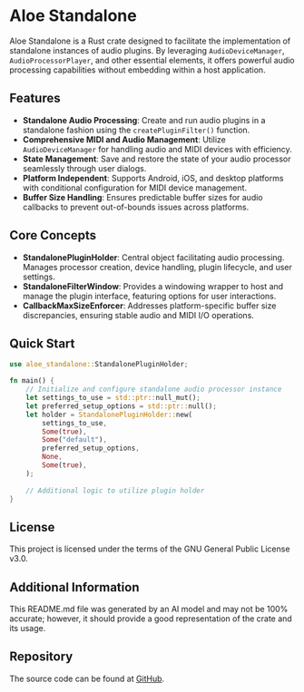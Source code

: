 # Aloe Standalone

Aloe Standalone is a Rust crate designed to facilitate the implementation of standalone instances of audio plugins. By leveraging `AudioDeviceManager`, `AudioProcessorPlayer`, and other essential elements, it offers powerful audio processing capabilities without embedding within a host application.

## Features

- **Standalone Audio Processing**: Create and run audio plugins in a standalone fashion using the `createPluginFilter()` function.
- **Comprehensive MIDI and Audio Management**: Utilize `AudioDeviceManager` for handling audio and MIDI devices with efficiency.
- **State Management**: Save and restore the state of your audio processor seamlessly through user dialogs.
- **Platform Independent**: Supports Android, iOS, and desktop platforms with conditional configuration for MIDI device management.
- **Buffer Size Handling**: Ensures predictable buffer sizes for audio callbacks to prevent out-of-bounds issues across platforms.

## Core Concepts

- **StandalonePluginHolder**: Central object facilitating audio processing. Manages processor creation, device handling, plugin lifecycle, and user settings.
- **StandaloneFilterWindow**: Provides a windowing wrapper to host and manage the plugin interface, featuring options for user interactions.
- **CallbackMaxSizeEnforcer**: Addresses platform-specific buffer size discrepancies, ensuring stable audio and MIDI I/O operations.

## Quick Start

```rust
use aloe_standalone::StandalonePluginHolder;

fn main() {
    // Initialize and configure standalone audio processor instance
    let settings_to_use = std::ptr::null_mut();
    let preferred_setup_options = std::ptr::null();
    let holder = StandalonePluginHolder::new(
        settings_to_use,
        Some(true),
        Some("default"),
        preferred_setup_options,
        None,
        Some(true),
    );
    
    // Additional logic to utilize plugin holder
}
```

## License

This project is licensed under the terms of the GNU General Public License v3.0.

## Additional Information

This README.md file was generated by an AI model and may not be 100% accurate; however, it should provide a good representation of the crate and its usage.

## Repository

The source code can be found at [GitHub](https://github.com/klebs6/aloe-rs).
